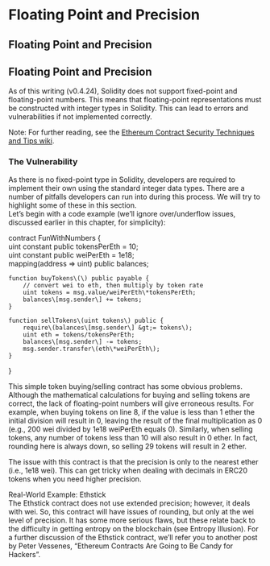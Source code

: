 # Floating Point and Precision

## Floating Point and Precision

## Floating Point and Precision

As of this writing \(v0.4.24\), Solidity does not support fixed-point and floating-point numbers. This means that floating-point representations must be constructed with integer types in Solidity. This can lead to errors and vulnerabilities if not implemented correctly.

Note: For further reading, see the [Ethereum Contract Security Techniques and Tips wiki](http://bit.ly/2Ogp2Ia).

### The Vulnerability

As there is no fixed-point type in Solidity, developers are required to implement their own using the standard integer data types. There are a number of pitfalls developers can run into during this process. We will try to highlight some of these in this section.  
Let’s begin with a code example \(we’ll ignore over/underflow issues, discussed earlier in this chapter, for simplicity\):

contract FunWithNumbers {  
    uint constant public tokensPerEth = 10;  
    uint constant public weiPerEth = 1e18;  
    mapping\(address =&gt; uint\) public balances;

    function buyTokens\(\) public payable {  
        // convert wei to eth, then multiply by token rate  
        uint tokens = msg.value/weiPerEth\*tokensPerEth;  
        balances\[msg.sender\] += tokens;  
    }

    function sellTokens\(uint tokens\) public {  
        require\(balances\[msg.sender\] &gt;= tokens\);  
        uint eth = tokens/tokensPerEth;  
        balances\[msg.sender\] -= tokens;  
        msg.sender.transfer\(eth\*weiPerEth\);  
    }  
}

This simple token buying/selling contract has some obvious problems. Although the mathematical calculations for buying and selling tokens are correct, the lack of floating-point numbers will give erroneous results. For example, when buying tokens on line 8, if the value is less than 1 ether the initial division will result in 0, leaving the result of the final multiplication as 0 \(e.g., 200 wei divided by 1e18 weiPerEth equals 0\). Similarly, when selling tokens, any number of tokens less than 10 will also result in 0 ether. In fact, rounding here is always down, so selling 29 tokens will result in 2 ether.

The issue with this contract is that the precision is only to the nearest ether \(i.e., 1e18 wei\). This can get tricky when dealing with decimals in ERC20 tokens when you need higher precision.

Real-World Example: Ethstick  
The Ethstick contract does not use extended precision; however, it deals with wei. So, this contract will have issues of rounding, but only at the wei level of precision. It has some more serious flaws, but these relate back to the difficulty in getting entropy on the blockchain \(see Entropy Illusion\). For a further discussion of the Ethstick contract, we’ll refer you to another post by Peter Vessenes, “Ethereum Contracts Are Going to Be Candy for Hackers”.

